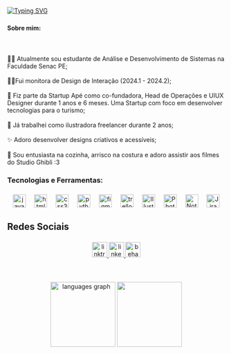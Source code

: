[![Typing SVG](https://readme-typing-svg.herokuapp.com?font=Poppins&size=30&duration=3000&pause=1000&color=F7367B&random=false&width=435&lines=Ol%C3%A1!+Eu+sou+a+Ruth%F0%9F%91%8B)](https://git.io/typing-svg)

###

<h4 align="left">Sobre mim:</h4>

###

<br clear="both">

<p align="left">👩‍💻 Atualmente sou estudante de Análise e Desenvolvimento de Sistemas na Faculdade Senac PE;<br><br> 👩‍🎨Fui monitora de Design de Interação (2024.1 - 2024.2);<br><br>🚀 Fiz parte da Startup Apé como co-fundadora, Head de Operações e UIUX Designer durante 1 anos e 6 meses. Uma Startup com foco em desenvolver tecnologias para o turismo;<br><br>🎨 Já trabalhei como ilustradora freelancer durante 2 anos; <br><br>✨ Adoro desenvolver designs criativos e acessíveis;<br><br> 🍰 Sou entusiasta na cozinha, arrisco na costura e adoro assistir aos filmes do Studio Ghibli :3</p>

###

<h3 align="left">Tecnologias e Ferramentas:</h3>

###

<div align="center">
  <img src="https://cdn.jsdelivr.net/gh/devicons/devicon/icons/javascript/javascript-original.svg" height="30" alt="javascript logo"  />
  <img width="12" />
  <img src="https://cdn.jsdelivr.net/gh/devicons/devicon/icons/html5/html5-original.svg" height="30" alt="html5 logo"  />
  <img width="12" />
  <img src="https://cdn.jsdelivr.net/gh/devicons/devicon/icons/css3/css3-original.svg" height="30" alt="css3 logo"  />
  <img width="12" />
  <img src="https://cdn.jsdelivr.net/gh/devicons/devicon/icons/python/python-original.svg" height="30" alt="python logo"  />
  <img width="12" />
  <img src="https://cdn.jsdelivr.net/gh/devicons/devicon/icons/figma/figma-original.svg" height="30" alt="figma logo"  />
  <img width="12" />
  <img src="https://cdn.jsdelivr.net/gh/devicons/devicon/icons/trello/trello-plain.svg" height="30" alt="trello logo"  />
  <img width="12" />
  <img src="https://cdn.jsdelivr.net/gh/devicons/devicon/icons/illustrator/illustrator-plain.svg" height="30" alt="Illustrator logo" />
  <img width="12" />
  <img src="https://cdn.jsdelivr.net/gh/devicons/devicon/icons/photoshop/photoshop-plain.svg" height="30" alt="Photoshop logo" />
  <img width="12" />
  <img src="https://cdn.jsdelivr.net/gh/devicons/devicon/icons/notion/notion-original.svg" height="30" alt="Notion logo" />
  <img width="12" />
  <img src="https://cdn.jsdelivr.net/gh/devicons/devicon/icons/jira/jira-original.svg" height="30" alt="Jira logo" />




</div>

###

<h2 align="left">Redes Sociais</h2>

###

<div align="center">
  <a href="https://linktr.ee/xavierruth" target="_blank">
    <img src="https://img.shields.io/static/v1?message=Linktree&logo=linktree&label=&color=1de9b6&logoColor=white&labelColor=&style=for-the-badge" height="35" alt="linktree logo"  />
  </a>
  <a href="https://www.linkedin.com/in/ruthxavier/" target="_blank">
    <img src="https://img.shields.io/static/v1?message=LinkedIn&logo=linkedin&label=&color=0077B5&logoColor=white&labelColor=&style=for-the-badge" height="35" alt="linkedin logo"  />
  </a>
  <a href="https://www.behance.net/xavierruth" target="_blank">
    <img src="https://img.shields.io/static/v1?message=Behance&logo=behance&label=&color=1769ff&logoColor=white&labelColor=&style=for-the-badge" height="35" alt="behance logo"  />
  </a>
</div>

###


###

<br clear="both">

<p align="center">
  <img src="https://github-readme-stats.vercel.app/api/top-langs?username=xavierruth&locale=en&hide_title=false&layout=compact&card_width=320&langs_count=5&theme=dracula&hide_border=false&order=2" height="150" alt="languages graph"  />
  <img src="https://i.pinimg.com/originals/91/cc/30/91cc30e404ebd860d47d4ee61bdf61dc.gif" height="150"/>
</p>

###
